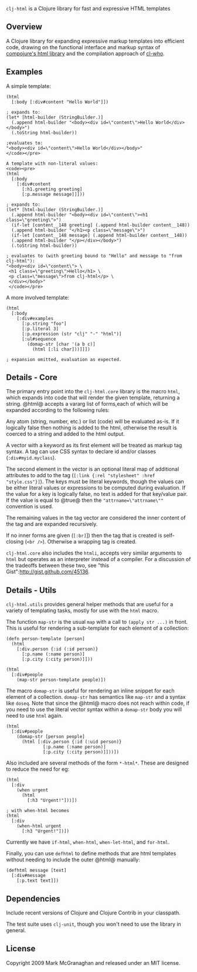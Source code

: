`clj-html` is a Clojure library for fast and expressive HTML templates

Overview
--------

A Clojure library for expanding expressive markup templates into efficient code, drawing on the functional interface and markup syntax of [compojure's html  library](http://github.com/weavejester/compojure/tree/master) and the compilation approach of [cl-who](http://www.weitz.de/cl-who/).

Examples
--------

A simple template:

    (html
      [:body [:div#content "Hello World"]])
    
    ; expands to:
    (let* [html-builder (StringBuilder.)] 
      (.append html-builder "<body><div id=\"content\">Hello World</div></body>") 
      (.toString html-builder))
    
    ;evaluates to:
    "<body><div id=\"content\">Hello World</div></body>"
    </code></pre>
    
    A template with non-literal values:
    <code><pre>
    (html
      [:body
        [:div#content
          [:h1.greeting greeting]
          [:p.message message]]]))
          
    ; expands to:
    (let* [html-builder (StringBuilder.)] 
      (.append html-builder "<body><div id=\"content\"><h1 class=\"greeting\">") 
      (if-let [content__148 greeting] (.append html-builder content__148)) 
      (.append html-builder "</h1><p class=\"message\">") 
      (if-let [content__148 message] (.append html-builder content__148)) 
      (.append html-builder "</p></div></body>") 
      (.toString html-builder))
    
    ; evaluates to (with greeting bound to "Hello" and message to "from clj-html"):
    "<body><div id=\"content\"> \
     <h1 class=\"greeting\">Hello</h1> \
     <p class=\"message\">from clj-html</p> \
     </div></body>"
     </code></pre>

A more involved template:

    (html
      [:body
        [:div#examples
          [:p.string "foo"]
          [:p.literal 3]
          [:p.expression (str "clj" "-" "html")]
          [:ul#sequence
            (domap-str [char '(a b c)]
              (html [:li char]))]]])
    
    ; expansion omitted, evaluation as expected.

Details - Core
--------------

The primary entry point into the `clj-html.core` library is the macro `html`, which expands into code that will render the given template, returning a string. @html@ accepts a vararg list of forms,each of which will be expanded according to the following rules:

Any atom (string, number, etc.) or list (code) will be evaluated as-is. If it logically false then nothing is added to the html, otherwise the result is coerced to a string and added to the html output.

A vector with a keyword as its first element will be treated as markup tag  syntax. A tag can use CSS syntax to declare id and/or classes (`:div#myid.myclass`). 

The second element in the vector is an optional literal map of additional attributes to add to the tag (`[:link {:rel "stylesheet" :href "style.css"}]`). The keys must be literal keywords, though the values can be either literal values or expressions to be computed during evaluation. If the value for a key is logically false, no text is added for that key/value pair. If the value is  equal to @true@ then the `"attrname=\"attrname\""` convention is used.

The remaining values in the tag vector are considered the inner content of the  tag and are expanded recursively.

If no inner forms are given (`[:br]`]) then the tag that is created is self-closing (`<br />`). Otherwise a wrapping tag is created.

`clj-html.core` also includes the `htmli`, accepts very similar arguments to `html` but operates as an interpreter instead of a compiler.  For a discussion of the tradeoffs between these two, see "this Gist":http://gist.github.com/45136.

Details - Utils
---------------

`clj-html.utils` provides general helper methods that are useful for a variety of templating tasks, mostly for use with the `html` macro.

The function `map-str` is the usual `map` with a call to `(apply str ...)` in front. This is useful for rendering a sub-template for each element of a collection:

    (defn person-template [person]
      (html
        [:div.person {:id (:id person)}
          [:p.name (:name person)]
          [:p.city (:city person)]]))
    
    (html
      [:div#people
        (map-str person-template people)])

The macro `domap-str` is useful for rendering an inline snippet for each element of a collection. `domap-str` has semantics like `map-str` and a syntax like `doseq`. Note that since the @html@ macro does not reach within code, if you need to use the literal vector syntax within a `domap-str` body you will need to use `html` again.

    (html
      [:div#people
        (domap-str [person people]
          (html [:div.person {:id (:uid person)}
                  [:p.name (:name person)]
                  [:p.city (:city person)]]))])

Also included are several methods of the form `*-html*`. These are designed to reduce the need for eg:

    (html
      [:div
        (when urgent 
          (html
            [:h3 "Urgent!"]))])
    
    ; with when-html becomes
    (html
      [:div
        (when-html urgent
          [:h3 "Urgent!"])])

Currently we have `if-html`, `when-html`, `when-let-html`, and `for-html`.

Finally, you can use `defhtml` to define methods that are html templates without needing to include the outer @html@ manually:

    (defhtml message [text]
      [:div#message
        [:p.text text]])

Dependencies
------------

Include recent versions of Clojure and Clojure Contrib in your classpath.

The test suite uses `clj-unit`, though you won't need to use the library in general.

License
-------

Copyright 2009 Mark McGranaghan and released under an MIT license.